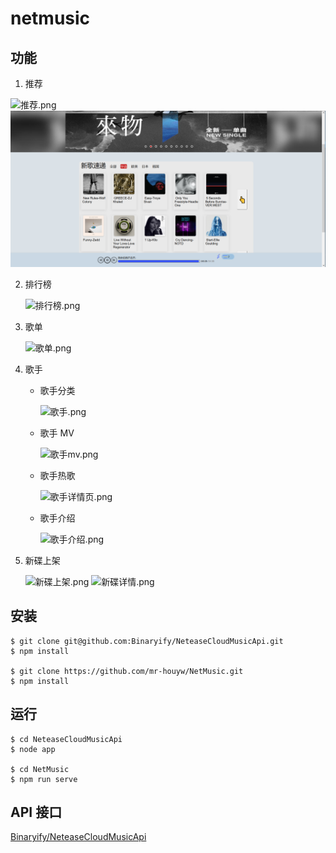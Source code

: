 # netmusic

## 功能

1.  推荐

![推荐.png](https://i.loli.net/2020/07/22/EJGFScn8yrYMKiZ.png)
    ![推荐.png](./test/推荐.png)

2.  排行榜

    ![排行榜.png](https://i.loli.net/2020/07/22/J1wdSiW9pzAM7Z3.png)

3.  歌单

    ![歌单.png](https://i.loli.net/2020/07/22/sygqlivNQjULt6K.png)

4.  歌手

    - 歌手分类

      ![歌手.png](https://i.loli.net/2020/07/22/sNdPpaDiSkYnWHz.png)

    - 歌手 MV

      ![歌手mv.png](https://i.loli.net/2020/07/22/ynMt7VDPOABqZl8.png)

    - 歌手热歌

      ![歌手详情页.png](https://i.loli.net/2020/07/22/XTEtWdI9YhOKQlJ.png)

    - 歌手介绍

      ![歌手介绍.png](https://i.loli.net/2020/07/22/WnrISgk46EPyJeM.png)

5.  新碟上架

    ![新碟上架.png](https://i.loli.net/2020/07/22/xFqIaGfsLYd1ry4.png)
    ![新碟详情.png](https://i.loli.net/2020/07/22/IkijMrHANS6gZK8.png)

## 安装

```
$ git clone git@github.com:Binaryify/NeteaseCloudMusicApi.git
$ npm install

$ git clone https://github.com/mr-houyw/NetMusic.git
$ npm install
```

## 运行

```
$ cd NeteaseCloudMusicApi
$ node app

$ cd NetMusic
$ npm run serve
```

## API 接口

[Binaryify/NeteaseCloudMusicApi](https://github.com/Binaryify/NeteaseCloudMusicApi)
